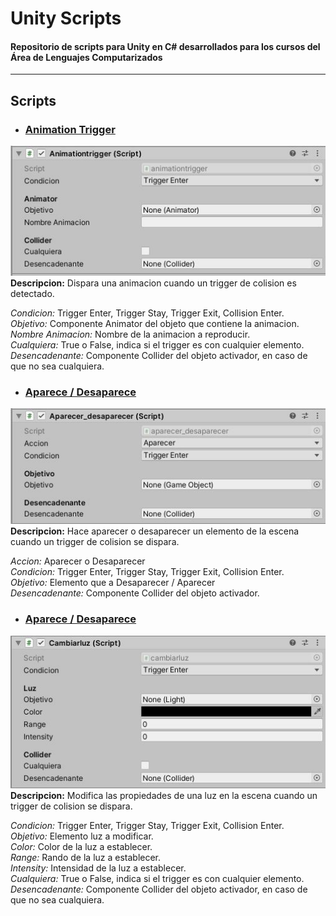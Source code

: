 # Unity Scripts

#### Repositorio de scripts para Unity en C# desarrollados para los cursos del Área de Lenguajes Computarizados
----
## Scripts
* ### [Animation Trigger](files/animationtrigger.cs)
![captura de animationtrigger](img/animationtrigger.JPG)  
**Descripcion:** Dispara una animacion cuando un trigger de colision es detectado.


*Condicion:* Trigger Enter, Trigger Stay, Trigger Exit, Collision Enter.  
*Objetivo:* Componente Animator del objeto que contiene la animacion.  
*Nombre Animacion:* Nombre de la animacion a reproducir.  
*Cualquiera:* True o False, indica si el trigger es con cualquier elemento.  
*Desencadenante:* Componente Collider del objeto activador, en caso de que no sea cualquiera.  

* ### [Aparece / Desaparece](files/aparecer_desaparecer.cs)
![captura de aparecedesaparece](img/aparecerdesaparecer.JPG)  
**Descripcion:** Hace aparecer o desaparecer un elemento de la escena cuando un trigger de colision se dispara.  

*Accion:* Aparecer o Desaparecer  
*Condicion:* Trigger Enter, Trigger Stay, Trigger Exit, Collision Enter.  
*Objetivo:* Elemento que a Desaparecer / Aparecer  
*Desencadenante:* Componente Collider del objeto activador. 


* ### [Aparece / Desaparece](files/cambiarluz.cs)
![captura de cambiarluz](img/cambiarluz.JPG)  
**Descripcion:** Modifica las propiedades de una luz en la escena cuando un trigger de colision se dispara.  

*Condicion:* Trigger Enter, Trigger Stay, Trigger Exit, Collision Enter.  
*Objetivo:* Elemento luz a modificar.  
*Color:* Color de la luz a establecer.  
*Range:* Rando de la luz a establecer.    
*Intensity:* Intensidad de la luz a establecer.  
*Cualquiera:* True o False, indica si el trigger es con cualquier elemento.  
*Desencadenante:* Componente Collider del objeto activador, en caso de que no sea cualquiera.  

  
  
  
